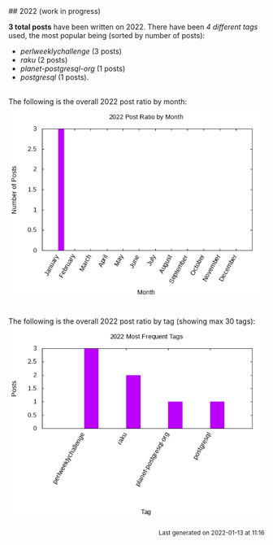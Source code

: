 <a name="2022" />
## 2022 (work in progress)

**3 total posts** have been written on 2022.
There have been *4 different tags* used, the most
popular being (sorted by number of posts):
 
- *perlweeklychallenge* (3 posts)  
- *raku* (2 posts)  
- *planet-postgresql-org* (1 posts)  
- *postgresql* (1 posts).<br/>
<br/>
The following is the overall 2022 post ratio by month:
<br/>
    <center>
      <img src="/images/stats/2022-months.png" alt="2022 post ratio per month" />
    </center>
<br/>

<br/>
The following is the overall 2022 post ratio by tag (showing max 30 tags):
<br/>
  <center>
    <img src="/images/stats/2022-tags.png" alt="2022 post ratio per tag" />
  </center>
<br/>

<div align="right">
<small>
Last generated on 2022-01-13 at 11:16
</small>
</div>

<br/>
